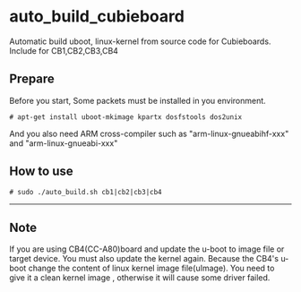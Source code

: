 auto_build_cubieboard
=====================

Automatic build uboot, linux-kernel from source code for Cubieboards. Include for CB1,CB2,CB3,CB4

## Prepare
 
Before you start, Some packets must be installed in you environment.

    # apt-get install uboot-mkimage kpartx dosfstools dos2unix
    
And you also need ARM cross-compiler such as "arm-linux-gnueabihf-xxx" and "arm-linux-gnueabi-xxx"

## How to use

    # sudo ./auto_build.sh cb1|cb2|cb3|cb4


***

## Note

If you are using CB4(CC-A80)board and update the u-boot to image file or target device.
You must also update the kernel again. Because the CB4's u-boot change the content of linux kernel image file(uImage).
You need to give it a clean kernel image , otherwise it will cause some driver failed.

